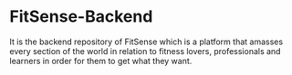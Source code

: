 # FitSense-Backend
It is the backend repository of FitSense which is a platform that amasses every section of the world in relation to fitness lovers, professionals and learners in order for them to get what they want.
